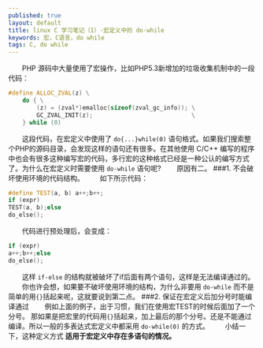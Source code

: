 ```yaml
---
published: true
layout: default
title: linux C 学习笔记（1）-宏定义中的 do-while
keywords: 宏，C语言，do while
tags: C, do while
---
```

　　PHP 源码中大量使用了宏操作，比如PHP5.3新增加的垃圾收集机制中的一段代码：

```cpp
#define ALLOC_ZVAL(z) \
    do { \
        (z) = (zval*)emalloc(sizeof(zval_gc_info)); \
        GC_ZVAL_INIT(z); 							\
    } while (0)
```
　　这段代码，在宏定义中使用了 `do{...}while(0)` 语句格式。如果我们搜索整个PHP的源码目录，会发现这样的语句还有很多。在其他使用 C/C++ 编写的程序中也会有很多这种编写宏的代码，多行宏的这种格式已经是一种公认的编写方式了。为什么在宏定义时需要使用 `do-while` 语句呢?
　　原因有二。
###1. 不会破坏使用环境的代码结构。
　　如下所示代码：

```cpp
#define TEST(a, b) a++;b++;
if (expr)
TEST(a, b);else
do_else();
```
　　代码进行预处理后，会变成：

```cpp
if (expr)
a++;b++;else
do_else();
```
　　这样 `if-else` 的结构就被破坏了if后面有两个语句，这样是无法编译通过的。
　　你也许会想，如果要不破坏使用环境的结构，为什么非要用 `do-while` 而不是简单的用`{}`括起来呢，这就要说到第二点。
###2. 保证在宏定义后加分号时能编译通过
　　例如上面的例子，出于习惯，我们在使用宏TEST的时候后面加了一个分号。 那如果是把宏里的代码用`{}`括起来，加上最后的那个分号。还是不能通过编译。所以一般的多表达式宏定义中都采用 `do-while(0)` 的方式。
　　小结一下，这种定义方式 **适用于宏定义中存在多语句的情况。**
